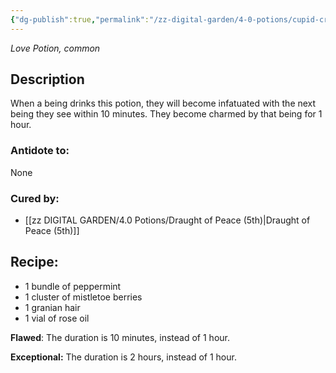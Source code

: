 ```yaml
---
{"dg-publish":true,"permalink":"/zz-digital-garden/4-0-potions/cupid-crystals-ec/"}
---
```


*Love Potion, common* 

## Description
When a being drinks this potion, they will become infatuated with the next being they see within 10 minutes. They become charmed by that being for 1 hour.

### Antidote to: 
None

### Cured by:
- [[zz DIGITAL GARDEN/4.0 Potions/Draught of Peace (5th)\|Draught of Peace (5th)]]

## Recipe:

- 1 bundle of peppermint
- 1 cluster of mistletoe berries
- 1 granian hair
- 1 vial of rose oil

**Flawed**:
The duration is 10 minutes, instead of 1 hour.

**Exceptional:** 
The duration is 2 hours, instead of 1 hour.